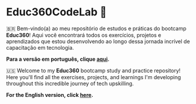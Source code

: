 # Educ360CodeLab 🚀

🇧🇷 Bem-vindo(a) ao meu repositório de estudos e práticas do bootcamp **Educ360**! Aqui você encontrará todos os exercícios, projetos e aprendizados que estou desenvolvendo ao longo dessa jornada incrível de capacitação em tecnologia.

**Para a versão em português, clique [aqui](https://github.com/fmarqueseti/Educ360CodeLab/blob/main/README_BR.md).**

🇺🇸 Welcome to my **Educ360** bootcamp study and practice repository! Here you'll find all the exercises, projects, and learnings I'm developing throughout this incredible journey of tech upskilling.

**For the English version, click [here](https://github.com/fmarqueseti/Educ360CodeLab/blob/main/README_EN.md).**